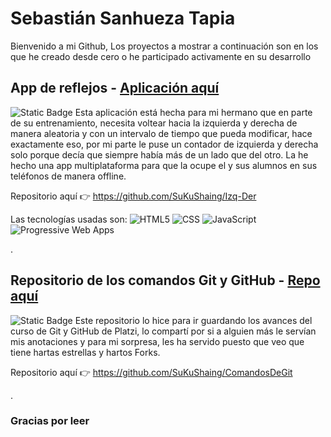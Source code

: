 # Sebastián Sanhueza Tapia
Bienvenido a mi Github, Los proyectos a mostrar a continuación son en los que he creado desde cero o he participado activamente en su desarrollo

## App de reflejos - [Aplicación aquí](https://sukushaing.github.io/Izq-Der/ "Aplicación Multiplataforma de reflejos Izquierda - Derecha")
![Static Badge](https://img.shields.io/badge/Empezado%3A-Marzo_--_23-blue)
Esta aplicación está hecha para mi hermano que en parte de su entrenamiento, necesita voltear hacia la izquierda y derecha de manera aleatoria y con un intervalo de tiempo que pueda modificar, hace exactamente eso, por mi parte le puse un contador de izquierda y derecha solo porque decía que siempre había más de un lado que del otro. La he hecho una app multiplataforma para que la ocupe el y sus alumnos en sus teléfonos de manera offline.

Repositorio aquí 👉 https://github.com/SuKuShaing/Izq-Der



Las tecnologías usadas son:
![](https://lh3.googleusercontent.com/drive-viewer/AITFw-zTtDqB0lwGYpCsvUTaUH8Y9HyABWk6gs-pZ2aqWSUmO9ETQhU8jJ5He9u0s7t5YuOPcabU47hgl8AOlKW4INlKaiWsZQ=w1366-h695 "HTML5")  ![CSS](https://lh3.googleusercontent.com/drive-viewer/AITFw-zOUjXxL9B9szlJ_ZGI7CmpE-1YKPmw2RFo2udNYTAdTULaxt68Cvv5ZyF1AnL3jRPXQ7O0Ux7-knYYSm_ewuXP6lswAQ=w1366-h695 "CSS")  ![](https://lh3.googleusercontent.com/drive-viewer/AITFw-zOpA_R-IwcIKtaItaFgvOWJvx5cbEKRYAiHegERZ_xhoLBfscGoBiMJp9ueSxkHXTwB2KD9nCxw5pQqBo_gHW-5RWphg=w1366-h695 "JavaScript")  ![](https://lh3.googleusercontent.com/drive-viewer/AITFw-xq8QrcKm7gBFsc8SjoQgrnG1YlLEDKamy8oJpAKHoNz2KV0eVNm42ZlaxF6eOZU2riTUP21Bja6pMutOEI-3rnldLW5g=w1366-h695 "Progressive Web Apps")

.

## Repositorio de los comandos Git y GitHub - [Repo aquí](https://github.com/SuKuShaing/ComandosDeGit "Aplicación Multiplataforma de reflejos Izquierda - Derecha")
![Static Badge](https://img.shields.io/badge/Empezado%3A-Junio_--_22-blue)
Este repositorio lo hice para ir guardando los avances del curso de Git y GitHub de Platzi, lo compartí por si a alguien más le servían mis anotaciones y para mi sorpresa, les ha servido puesto que veo que tiene hartas estrellas y hartos Forks.

Repositorio aquí 👉 https://github.com/SuKuShaing/ComandosDeGit

.

### Gracias por leer
<!--
**SuKuShaing/SuKuShaing** is a ✨ _special_ ✨ repository because its `README.md` (this file) appears on your GitHub profile.

Here are some ideas to get you started:

- 🔭 I’m currently working on ...
- 🌱 I’m currently learning ...
- 👯 I’m looking to collaborate on ...
- 🤔 I’m looking for help with ...
- 💬 Ask me about ...
- 📫 How to reach me: ...
- 😄 Pronouns: ...
- ⚡ Fun fact: ...
-->
